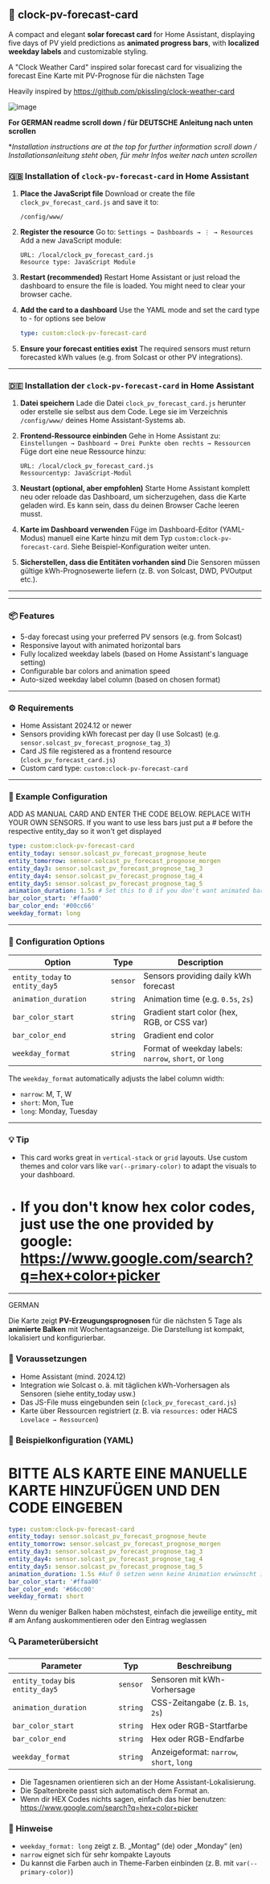 ## 🔆 clock-pv-forecast-card
A compact and elegant **solar forecast card** for Home Assistant, displaying five days of PV yield predictions as **animated progress bars**, with **localized weekday labels** and customizable styling.

A "Clock Weather Card" inspired solar forecast card for visualizing the forecast
Eine Karte mit PV-Prognose für die nächsten Tage

Heavily inspired by https://github.com/pkissling/clock-weather-card

![image](https://github.com/user-attachments/assets/0b4fa0bc-5e63-40c8-be15-165816b01de4)


**For GERMAN readme scroll down / für DEUTSCHE Anleitung nach unten scrollen**

**Installation instructions are at the top for further information scroll down / Installationsanleitung steht oben, für mehr Infos weiter nach unten scrollen*

### 🇬🇧 Installation of `clock-pv-forecast-card` in Home Assistant

1. **Place the JavaScript file**
   Download or create the file `clock_pv_forecast_card.js` and save it to:

   ```
   /config/www/
   ```

2. **Register the resource**
   Go to:
   `Settings → Dashboards → ⋮ → Resources`
   Add a new JavaScript module:

   ```text
   URL: /local/clock_pv_forecast_card.js
   Resource type: JavaScript Module
   ```

3. **Restart (recommended)**
   Restart Home Assistant or just reload the dashboard to ensure the file is loaded. You might need to clear your browser cache.

4. **Add the card to a dashboard**
   Use the YAML mode and set the card type to - for options see below

   ```yaml
   type: custom:clock-pv-forecast-card
   ```

5. **Ensure your forecast entities exist**
   The required sensors must return forecasted kWh values (e.g. from Solcast or other PV integrations).
---
### 🇩🇪 Installation der `clock-pv-forecast-card` in Home Assistant

1. **Datei speichern**
   Lade die Datei `clock_pv_forecast_card.js` herunter oder erstelle sie selbst aus dem Code.
   Lege sie im Verzeichnis `/config/www/` deines Home Assistant-Systems ab.

2. **Frontend-Ressource einbinden**
   Gehe in Home Assistant zu:
   `Einstellungen → Dashboard → Drei Punkte oben rechts → Ressourcen`
   Füge dort eine neue Ressource hinzu:

   ```text
   URL: /local/clock_pv_forecast_card.js
   Ressourcentyp: JavaScript-Modul
   ```

3. **Neustart (optional, aber empfohlen)**
   Starte Home Assistant komplett neu oder reloade  das Dashboard, um sicherzugehen, dass die Karte geladen wird. Es kann sein, dass du deinen Browser Cache leeren musst.

4. **Karte im Dashboard verwenden**
   Füge im Dashboard-Editor (YAML-Modus) manuell eine Karte hinzu mit dem Typ `custom:clock-pv-forecast-card`.
   Siehe Beispiel-Konfiguration weiter unten.

5. **Sicherstellen, dass die Entitäten vorhanden sind**
   Die Sensoren müssen gültige kWh-Prognosewerte liefern (z. B. von Solcast, DWD, PVOutput etc.).

---
---

### 📦 Features

* 5-day forecast using your preferred PV sensors (e.g. from Solcast)
* Responsive layout with animated horizontal bars
* Fully localized weekday labels (based on Home Assistant's language setting)
* Configurable bar colors and animation speed
* Auto-sized weekday label column (based on chosen format)

---

### ⚙️ Requirements

* Home Assistant 2024.12 or newer
* Sensors providing kWh forecast per day (I use Solcast) (e.g. `sensor.solcast_pv_forecast_prognose_tag_3`)
* Card JS file registered as a frontend resource (`clock_pv_forecast_card.js`)
* Custom card type: `custom:clock-pv-forecast-card`

---

### 🧩 Example Configuration
ADD AS MANUAL CARD AND ENTER THE CODE BELOW. REPLACE WITH YOUR OWN SENSORS.
If you want to use less bars just put a # before the respective entity_day so it won't get displayed 

```yaml
type: custom:clock-pv-forecast-card
entity_today: sensor.solcast_pv_forecast_prognose_heute
entity_tomorrow: sensor.solcast_pv_forecast_prognose_morgen
entity_day3: sensor.solcast_pv_forecast_prognose_tag_3
entity_day4: sensor.solcast_pv_forecast_prognose_tag_4
entity_day5: sensor.solcast_pv_forecast_prognose_tag_5
animation_duration: 1.5s # Set this to 0 if you don't want animated bars
bar_color_start: '#ffaa00'
bar_color_end: '#00cc66'
weekday_format: long
```

---

### 🔧 Configuration Options

| Option                          | Type     | Description                                            |
| ------------------------------- | -------- | ------------------------------------------------------ |
| `entity_today` to `entity_day5` | `sensor` | Sensors providing daily kWh forecast                   |
| `animation_duration`            | `string` | Animation time (e.g. `0.5s`, `2s`)                     |
| `bar_color_start`               | `string` | Gradient start color (hex, RGB, or CSS var)            |
| `bar_color_end`                 | `string` | Gradient end color                                     |
| `weekday_format`                | `string` | Format of weekday labels: `narrow`, `short`, or `long` |

The `weekday_format` automatically adjusts the label column width:

* `narrow`: M, T, W
* `short`: Mon, Tue
* `long`: Monday, Tuesday

---

### 💡 Tip

* This card works great in `vertical-stack` or `grid` layouts. Use custom themes and color vars like `var(--primary-color)` to adapt the visuals to your dashboard.
* # If you don't know hex color codes, just use the one provided by google: https://www.google.com/search?q=hex+color+picker
----------------------------------------
GERMAN

Die Karte zeigt **PV-Erzeugungsprognosen** für die nächsten 5 Tage als **animierte Balken** mit Wochentagsanzeige. Die Darstellung ist kompakt, lokalisiert und konfigurierbar.

### 🔧 Voraussetzungen

* Home Assistant (mind. 2024.12)
* Integration wie Solcast o. ä. mit täglichen kWh-Vorhersagen als Sensoren (siehe entity_today usw.)
* Das JS-File muss eingebunden sein (`clock_pv_forecast_card.js`)
* Karte über Ressourcen registriert (z. B. via `resources:` oder HACS `Lovelace → Ressourcen`)

### 🧩 Beispielkonfiguration (YAML)
# BITTE ALS KARTE EINE MANUELLE KARTE HINZUFÜGEN UND DEN CODE EINGEBEN

```yaml
type: custom:clock-pv-forecast-card
entity_today: sensor.solcast_pv_forecast_prognose_heute
entity_tomorrow: sensor.solcast_pv_forecast_prognose_morgen
entity_day3: sensor.solcast_pv_forecast_prognose_tag_3
entity_day4: sensor.solcast_pv_forecast_prognose_tag_4
entity_day5: sensor.solcast_pv_forecast_prognose_tag_5
animation_duration: 1.5s #Auf 0 setzen wenn keine Animation erwünscht ist
bar_color_start: '#ffaa00'
bar_color_end: '#66cc00'
weekday_format: short
```
Wenn du weniger Balken haben möchstest, einfach die jeweilige entity_ mit # am Anfang auskommentieren oder den Eintrag weglassen

### 🔍 Parameterübersicht

| Parameter                        | Typ      | Beschreibung                             |
| -------------------------------- | -------- | ---------------------------------------- |
| `entity_today` bis `entity_day5` | `sensor` | Sensoren mit kWh-Vorhersage              |
| `animation_duration`             | `string` | CSS-Zeitangabe (z. B. `1s`, `2s`)        |
| `bar_color_start`                | `string` | Hex oder RGB-Startfarbe                  |
| `bar_color_end`                  | `string` | Hex oder RGB-Endfarbe                    |
| `weekday_format`                 | `string` | Anzeigeformat: `narrow`, `short`, `long` |

* Die Tagesnamen orientieren sich an der Home Assistant-Lokalisierung.
* Die Spaltenbreite passt sich automatisch dem Format an.
* Wenn dir HEX Codes nichts sagen, einfach das hier benutzen: https://www.google.com/search?q=hex+color+picker

### 🧪 Hinweise

* `weekday_format: long` zeigt z. B. „Montag“ (de) oder „Monday“ (en)
* `narrow` eignet sich für sehr kompakte Layouts
* Du kannst die Farben auch in Theme-Farben einbinden (z. B. mit `var(--primary-color)`)
